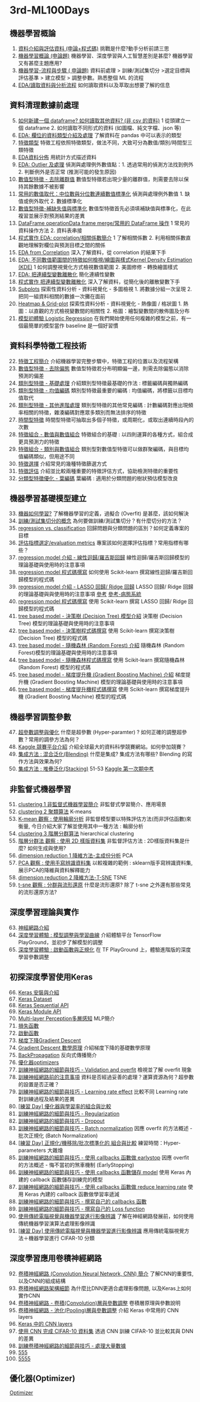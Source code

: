 # 3rd-ML100Days

## 機器學習概論
1. [資料介紹與評估資料 (申論+程式碼)](https://github.com/escc1122/3rd-ML100Days/tree/master/D1)
挑戰是什麼?動手分析前請三思
1. [機器學習概論 (申論題)](https://github.com/escc1122/3rd-ML100Days/tree/master/D2)
機器學習、深度學習與人工智慧差別是甚麼? 機器學習又有甚麼主題應用?
1. [機器學習-流程與步驟 ( 申論題)](https://github.com/escc1122/3rd-ML100Days/tree/master/D3)
資料前處理 > 訓練/測試集切分 >選定目標與評估基準 > 建立模型 > 調整參數。熟悉整個 ML 的流程
1. [EDA/讀取資料與分析流程](https://github.com/escc1122/3rd-ML100Days/tree/master/D4)
如何讀取資料以及萃取出想要了解的信息

## 資料清理數據前處理
5. [如何新建一個 dataframe? 如何讀取其他資料? (非 csv 的資料)](https://github.com/escc1122/3rd-ML100Days/tree/master/D5)
1 從頭建立一個 dataframe 2. 如何讀取不同形式的資料 (如圖檔、純文字檔、json 等)
5. [EDA: 欄位的資料類型介紹及處理](https://github.com/escc1122/3rd-ML100Days/tree/master/D6)
了解資料在 pandas 中可以表示的類型
5. [特徵類型](https://github.com/escc1122/3rd-ML100Days/tree/master/D7)
特徵工程依照特徵類型，做法不同，大致可分為數值/類別/時間型三類特徵
5. [EDA資料分佈](https://github.com/escc1122/3rd-ML100Days/tree/master/D8)
用統計方式描述資料
5. [EDA: Outlier 及處理](https://github.com/escc1122/3rd-ML100Days/tree/master/D9)
偵測與處理例外數值點：1. 透過常用的偵測方法找到例外 2. 判斷例外是否正常 (推測可能的發生原因)
5. [數值型特徵 - 去除離群值](https://github.com/escc1122/3rd-ML100Days/tree/master/D10)
數值型特徵若出現少量的離群值，則需要去除以保持其餘數據不被影響
5. [常用的數值取代：中位數與分位數連續數值標準化](https://github.com/escc1122/3rd-ML100Days/tree/master/D11)
偵測與處理例外數值 1. 缺值或例外取代 2. 數據標準化
5. [數值型特徵-補缺失值與標準化](https://github.com/escc1122/3rd-ML100Days/tree/master/D12)
數值型特徵首先必須填補缺值與標準化，在此複習並展示對預測結果的差異
5. [DataFrame operationData frame merge/常用的 DataFrame 操作](https://github.com/escc1122/3rd-ML100Days/tree/master/D13)
 1 常見的資料操作方法 2. 資料表串接
5. [程式實作 EDA: correlation/相關係數簡介](https://github.com/escc1122/3rd-ML100Days/tree/master/D14)
 1 了解相關係數 2. 利用相關係數直觀地理解對欄位與預測目標之間的關係
5. [EDA from Correlation](https://github.com/escc1122/3rd-ML100Days/tree/master/D15)
深入了解資料，從 correlation 的結果下手
5. [EDA: 不同數值範圍間的特徵如何檢視/繪圖與樣式Kernel Density Estimation (KDE)](https://github.com/escc1122/3rd-ML100Days/tree/master/D16)
1 如何調整視覺化方式檢視數值範圍 2. 美圖修修 - 轉換繪圖樣式
5. [EDA: 把連續型變數離散化](https://github.com/escc1122/3rd-ML100Days/tree/master/D17)
簡化連續性變數
5. [程式實作 把連續型變數離散化](https://github.com/escc1122/3rd-ML100Days/tree/master/D18)
深入了解資料，從簡化後的離散變數下手
5. [Subplots](https://github.com/escc1122/3rd-ML100Days/tree/master/D19)
探索性資料分析 - 資料視覺化 - 多圖檢視 1. 將數據分組一次呈現 2. 把同一組資料相關的數據一次攤在面前
5. [Heatmap & Grid-plot](https://github.com/escc1122/3rd-ML100Days/tree/master/D20)
探索性資料分析 - 資料視覺化 - 熱像圖 / 格狀圖 1. 熱圖：以直觀的方式檢視變數間的相關性 2. 格圖：繪製變數間的散佈圖及分布
5. [模型初體驗 Logistic Regression](https://github.com/escc1122/3rd-ML100Days/tree/master/D21)
在我們開始使用任何複雜的模型之前，有一個最簡單的模型當作 baseline 是一個好習慣
## 資料科學特徵工程技術

22. [特徵工程簡介](https://github.com/escc1122/3rd-ML100Days/tree/master/D22)
介紹機器學習完整步驟中，特徵工程的位置以及流程架構
22. [數值型特徵 - 去除偏態](https://github.com/escc1122/3rd-ML100Days/tree/master/D23)
數值型特徵若分布明顯偏一邊，則需去除偏態以消除預測的偏差
22. [類別型特徵 - 基礎處理](https://github.com/escc1122/3rd-ML100Days/tree/master/D24)
介紹類別型特徵最基礎的作法 : 標籤編碼與獨熱編碼
22. [類別型特徵 - 均值編碼](https://github.com/escc1122/3rd-ML100Days/tree/master/D25)
類別型特徵最重要的編碼 : 均值編碼，將標籤以目標均值取代
22. [類別型特徵 - 其他進階處理](https://github.com/escc1122/3rd-ML100Days/tree/master/D26)
類別型特徵的其他常見編碼 : 計數編碼對應出現頻率相關的特徵，雜湊編碼對應眾多類別而無法排序的特徵
22. [時間型特徵](https://github.com/escc1122/3rd-ML100Days/tree/master/D27)
時間型特徵可抽取出多個子特徵，或周期化，或取出連續時段內的次數
22. [特徵組合 - 數值與數值組合](https://github.com/escc1122/3rd-ML100Days/tree/master/D28)
特徵組合的基礎 : 以四則運算的各種方式，組合成更具預測力的特徵
22. [特徵組合 - 類別與數值組合](https://github.com/escc1122/3rd-ML100Days/tree/master/D29)
類別型對數值型特徵可以做群聚編碼，與目標均值編碼類似，但用途不同
22. [特徵選擇](https://github.com/escc1122/3rd-ML100Days/tree/master/D30)
介紹常見的幾種特徵篩選方式
22. [特徵評估](https://github.com/escc1122/3rd-ML100Days/tree/master/D31)
介紹並比較兩種重要的特徵評估方式，協助檢測特徵的重要性
22. [分類型特徵優化 - 葉編碼](https://github.com/escc1122/3rd-ML100Days/tree/master/D32)
葉編碼 : 適用於分類問題的樹狀預估模型改良

## 機器學習基礎模型建立
33. [機器如何學習?](https://github.com/escc1122/3rd-ML100Days/tree/master/D33)
了解機器學習的定義，過擬合 (Overfit) 是甚麼，該如何解決
33. [訓練/測試集切分的概念](https://github.com/escc1122/3rd-ML100Days/tree/master/D34)
為何要做訓練/測試集切分？有什麼切分的方法？
33. [regression vs. classification](https://github.com/escc1122/3rd-ML100Days/tree/master/D35)
回歸問題與分類問題的區別？如何定義專案的目標
33. [評估指標選定/evaluation metrics](https://github.com/escc1122/3rd-ML100Days/tree/master/D36)
專案該如何選擇評估指標？常用指標有哪些？
33. [regression model 介紹 - 線性迴歸/羅吉斯回歸](https://github.com/escc1122/3rd-ML100Days/tree/master/D37)
線性迴歸/羅吉斯回歸模型的理論基礎與使用時的注意事項
33. [regression model 程式碼撰寫](https://github.com/escc1122/3rd-ML100Days/tree/master/D38)
如何使用 Scikit-learn 撰寫線性迴歸/羅吉斯回歸模型的程式碼
33. [regression model 介紹 - LASSO 回歸/ Ridge 回歸](https://github.com/escc1122/3rd-ML100Days/tree/master/D39)
LASSO 回歸/ Ridge 回歸的理論基礎與與使用時的注意事項
[參考](https://www.zhihu.com/question/38121173)
[參考-病態系統](https://ccjou.wordpress.com/2010/06/22/%e7%97%85%e6%85%8b%e7%b3%bb%e7%b5%b1/)
33. [regression model 程式碼撰寫](https://github.com/escc1122/3rd-ML100Days/tree/master/D40)
使用 Scikit-learn 撰寫 LASSO 回歸/ Ridge 回歸模型的程式碼
33. [tree based model - 決策樹 (Decision Tree) 模型介紹](https://github.com/escc1122/3rd-ML100Days/tree/master/D41)
決策樹 (Decision Tree) 模型的理論基礎與使用時的注意事項
33. [tree based model - 決策樹程式碼撰寫](https://github.com/escc1122/3rd-ML100Days/tree/master/D42)
使用 Scikit-learn 撰寫決策樹 (Decision Tree) 模型的程式碼
33. [tree based model - 隨機森林 (Random Forest) 介紹](https://github.com/escc1122/3rd-ML100Days/tree/master/D43)
隨機森林 (Random Forest)模型的理論基礎與使用時的注意事項
33. [tree based model - 隨機森林程式碼撰寫](https://github.com/escc1122/3rd-ML100Days/tree/master/D44)
使用 Scikit-learn 撰寫隨機森林 (Random Forest) 模型的程式碼
33. [tree based model - 梯度提升機 (Gradient Boosting Machine) 介紹](https://github.com/escc1122/3rd-ML100Days/tree/master/D45)
梯度提升機 (Gradient Boosting Machine) 模型的理論基礎與使用時的注意事項
33. [tree based model - 梯度提升機程式碼撰寫](https://github.com/escc1122/3rd-ML100Days/tree/master/D46)
使用 Scikit-learn 撰寫梯度提升機 (Gradient Boosting Machine) 模型的程式碼

## 機器學習調整參數
47. [超參數調整與優化](https://github.com/escc1122/3rd-ML100Days/tree/master/D47)
什麼是超參數 (Hyper-paramter) ? 如何正確的調整超參數？常用的調參方法為何？
47. [Kaggle 競賽平台介紹](https://github.com/escc1122/3rd-ML100Days/tree/master/D48)
介紹全球最大的資料科學競賽網站。如何參加競賽？
47. [集成方法 : 混合泛化(Blending)](https://github.com/escc1122/3rd-ML100Days/tree/master/D49)
什麼是集成? 集成方法有哪些? Blending 的寫作方法與效果為何?
47. [集成方法 : 堆疊泛化(Stacking)](https://github.com/escc1122/3rd-ML100Days/tree/master/D50)
51-53 [Kaggle 第一次期中考](https://github.com/escc1122/3rd-ML100Days/tree/master/D51-53)

## 非監督式機器學習
51. [clustering 1 非監督式機器學習簡介](https://github.com/escc1122/3rd-ML100Days/tree/master/D54)
非監督式學習簡介、應用場景
51. [clustering 2 聚類算法](https://github.com/escc1122/3rd-ML100Days/tree/master/D55)
K-means
51. [K-mean 觀察 : 使用輪廓分析](https://github.com/escc1122/3rd-ML100Days/tree/master/D56)
非監督模型要以特殊評估方法(而非評估函數)來衡量, 今日介紹大家了解並使用其中一種方法 : 輪廓分析
51. [clustering 3 階層分群算法](https://github.com/escc1122/3rd-ML100Days/tree/master/D57)
hierarchical clustering
51. [階層分群法 觀察 : 使用 2D 樣版資料集](https://github.com/escc1122/3rd-ML100Days/tree/master/D58)
非監督評估方法 : 2D樣版資料集是什麼? 如何生成與使用?
51. [dimension reduction 1 降維方法-主成份分析](https://github.com/escc1122/3rd-ML100Days/tree/master/D59)
PCA
51. [PCA 觀察 : 使用手寫辨識資料集](https://github.com/escc1122/3rd-ML100Days/tree/master/D60)
以較複雜的範例 : sklearn版手寫辨識資料集, 展示PCA的降維與資料解釋能力
51. [dimension reduction 2 降維方法-T-SNE](https://github.com/escc1122/3rd-ML100Days/tree/master/D61)
TSNE
51. [t-sne 觀察 : 分群與流形還原](https://github.com/escc1122/3rd-ML100Days/tree/master/D62)
什麼是流形還原? 除了 t-sne 之外還有那些常見的流形還原方法?

## 深度學習理論與實作
63. [神經網路介紹](https://github.com/escc1122/3rd-ML100Days/tree/master/D63)
63. [深度學習體驗 : 模型調整與學習曲線](https://github.com/escc1122/3rd-ML100Days/tree/master/D64)
介紹體驗平台 TensorFlow PlayGround，並初步了解模型的調整
63. [深度學習體驗 : 啟動函數與正規化](https://github.com/escc1122/3rd-ML100Days/tree/master/D65)
在 TF PlayGround 上，體驗進階版的深度學習參數調整

##  初探深度學習使用Keras
66. [Keras 安裝與介紹](https://github.com/escc1122/3rd-ML100Days/tree/master/D66)
66. [Keras Dataset](https://github.com/escc1122/3rd-ML100Days/tree/master/D67)
66. [Keras Sequential API](https://github.com/escc1122/3rd-ML100Days/tree/master/D68)
66. [Keras Module API](https://github.com/escc1122/3rd-ML100Days/tree/master/D69)
66. [Multi-layer Perception多層感知](https://github.com/escc1122/3rd-ML100Days/tree/master/D70)
MLP簡介
66. [損失函數](https://github.com/escc1122/3rd-ML100Days/tree/master/D71)
66. [啟動函數](https://github.com/escc1122/3rd-ML100Days/tree/master/D72)
66. [梯度下降Gradient Descent](https://github.com/escc1122/3rd-ML100Days/tree/master/D73)
66. [Gradient Descent 數學原理](https://github.com/escc1122/3rd-ML100Days/tree/master/D74)
介紹梯度下降的基礎數學原理
66. [BackPropagation](https://github.com/escc1122/3rd-ML100Days/tree/master/D75)
反向式傳播簡介
66. [優化器optimizers](https://github.com/escc1122/3rd-ML100Days/tree/master/D76)
66. [訓練神經網路的細節與技巧 - Validation and overfit](https://github.com/escc1122/3rd-ML100Days/tree/master/D77)
檢視並了解 overfit 現象
66. [訓練神經網路前的注意事項](https://github.com/escc1122/3rd-ML100Days/tree/master/D78)
資料是否經過妥善的處理？運算資源為何？超參數的設置是否正確？
66. [訓練神經網路的細節與技巧 - Learning rate effect](https://github.com/escc1122/3rd-ML100Days/tree/master/D79)
比較不同 Learning rate 對訓練過程及結果的差異
66. [[練習 Day] 優化器與學習率的組合與比較](https://github.com/escc1122/3rd-ML100Days/tree/master/D80)
66. [訓練神經網路的細節與技巧 - Regularization](https://github.com/escc1122/3rd-ML100Days/tree/master/D81)
66. [訓練神經網路的細節與技巧 - Dropout](https://github.com/escc1122/3rd-ML100Days/tree/master/D82)
66. [訓練神經網路的細節與技巧 - Batch normalization](https://github.com/escc1122/3rd-ML100Days/tree/master/D83)
因應 overfit 的方法概述 - 批次正規化 (Batch Normalization)
66. [[練習 Day] 正規化/機移除/批次標準化的 組合與比較](https://github.com/escc1122/3rd-ML100Days/tree/master/D84)
練習時間：Hyper-parameters 大雜燴
66. [訓練神經網路的細節與技巧 - 使用 callbacks 函數做 earlystop](https://github.com/escc1122/3rd-ML100Days/tree/master/D85)
因應 overfit 的方法概述 - 悔不當初的煞車機制 (EarlyStopping)
66. [訓練神經網路的細節與技巧 - 使用 callbacks 函數儲存 model](https://github.com/escc1122/3rd-ML100Days/tree/master/D86)
使用 Keras 內建的 callback 函數儲存訓練完的模型
66. [訓練神經網路的細節與技巧 - 使用 callbacks 函數做 reduce learning rate](https://github.com/escc1122/3rd-ML100Days/tree/master/D87)
使用 Keras 內建的 callback 函數做學習率遞減
66. [訓練神經網路的細節與技巧 - 撰寫自己的 callbacks 函數](https://github.com/escc1122/3rd-ML100Days/tree/master/D88)
66. [訓練神經網路的細節與技巧 - 撰寫自己的 Loss function](https://github.com/escc1122/3rd-ML100Days/tree/master/D89)
66. [使用傳統電腦視覺與機器學習進行影像辨識](https://github.com/escc1122/3rd-ML100Days/tree/master/D90)
了解在神經網路發展前，如何使用傳統機器學習演算法處理影像辨識
66. [[練習 Day] 使用傳統電腦視覺與機器學習進行影像辨識](https://github.com/escc1122/3rd-ML100Days/tree/master/D91)
應用傳統電腦視覺方法＋機器學習進行 CIFAR-10 分類

## 深度學習應用卷積神經網路
92. [卷積神經網路 (Convolution Neural Network, CNN) 簡介](https://github.com/escc1122/3rd-ML100Days/tree/master/D92)
了解CNN的重要性, 以及CNN的組成結構
92. [卷積神經網路架構細節](https://github.com/escc1122/3rd-ML100Days/tree/master/D93)
為什麼比DNN更適合處理影像問題, 以及Keras上如何實作CNN
92. [卷積神經網路 - 卷積(Convolution)層與參數調整](https://github.com/escc1122/3rd-ML100Days/tree/master/D94)
卷積層原理與參數說明
92. [卷積神經網路 - 池化(Pooling)層與參數調整](https://github.com/escc1122/3rd-ML100Days/tree/master/D95)
介紹 Keras 中常用的 CNN layers
92. [Keras 中的 CNN layers](https://github.com/escc1122/3rd-ML100Days/tree/master/D96)
92. [使用 CNN 完成 CIFAR-10 資料集](https://github.com/escc1122/3rd-ML100Days/tree/master/D97)
透過 CNN 訓練 CIFAR-10 並比較其與 DNN 的差異
92. [訓練卷積神經網路的細節與技巧 - 處理大量數據](https://github.com/escc1122/3rd-ML100Days/tree/master/D98)
92. [555](https://github.com/escc1122/3rd-ML100Days/tree/master/D99)
92. [5555](https://github.com/escc1122/3rd-ML100Days/tree/master/D100)



## 優化器(Optimizer)
[Optimizer](https://medium.com/%E9%9B%9E%E9%9B%9E%E8%88%87%E5%85%94%E5%85%94%E7%9A%84%E5%B7%A5%E7%A8%8B%E4%B8%96%E7%95%8C/%E6%A9%9F%E5%99%A8%E5%AD%B8%E7%BF%92ml-note-sgd-momentum-adagrad-adam-optimizer-f20568c968db)






